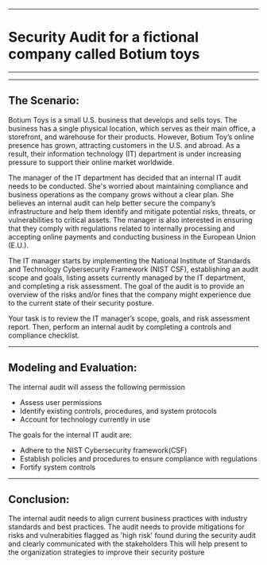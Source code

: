 --------------------------------------------------------------------------------------------------------------------------
# Security Audit for a fictional company called Botium toys
--------------------------------------------------------------------------------------------------------------------------

--------------------------------------------------------------------------------------------------------------------------
The Scenario:
--------------------------------------------------------------------------------------------------------------------------

Botium Toys is a small U.S. business that develops and sells toys. The business has a single physical location, which serves as their main office, a storefront, and warehouse for their products. However, Botium Toy’s online presence has grown, attracting customers in the U.S. and abroad. As a result, their information technology (IT) department is under increasing pressure to support their online market worldwide. 

The manager of the IT department has decided that an internal IT audit needs to be conducted. She's worried about maintaining compliance and business operations as the company grows without a clear plan. She believes an internal audit can help better secure the company’s infrastructure and help them identify and mitigate potential risks, threats, or vulnerabilities to critical assets. The manager is also interested in ensuring that they comply with regulations related to internally processing and accepting online payments and conducting business in the European Union (E.U.).   

The IT manager starts by implementing the National Institute of Standards and Technology Cybersecurity Framework (NIST CSF), establishing an audit scope and goals, listing assets currently managed by the IT department, and completing a risk assessment. The goal of the audit is to provide an overview of the risks and/or fines that the company might experience due to the current state of their security posture.

Your task is to review the IT manager’s scope, goals, and risk assessment report. Then, perform an internal audit by completing a controls and compliance checklist. 

--------------------------------------------------------------------------------------------------------------------------
Modeling and Evaluation:
--------------------------------------------------------------------------------------------------------------------------

The internal audit will assess the following permission
- Assess user permissions
- Identify existing controls, procedures, and system protocols
- Account for technology currently in use

The goals for the internal IT audit are:
- Adhere to the NIST Cybersecurity framework(CSF)
- Establish policies and procedures to ensure compliance with regulations
- Fortify system controls

--------------------------------------------------------------------------------------------------------------------------
Conclusion:
--------------------------------------------------------------------------------------------------------------------------
The internal audit needs to align current business practices with industry standards and best practices.
The audit needs to provide mitigations for risks and vulnerabities flagged as 'high risk' found during the security audit and clearly communicated with the stakeholders
This will help present to the organization strategies to improve their security posture
